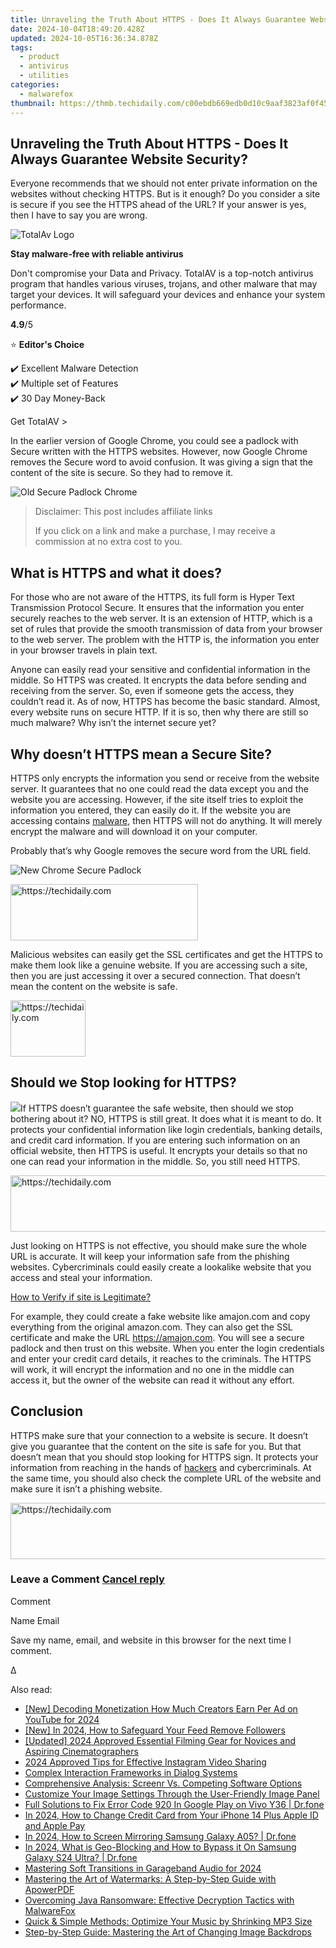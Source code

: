 ```yaml
---
title: Unraveling the Truth About HTTPS - Does It Always Guarantee Website Security?
date: 2024-10-04T18:49:20.428Z
updated: 2024-10-05T16:36:34.878Z
tags:
  - product
  - antivirus
  - utilities
categories:
  - malwarefox
thumbnail: https://thmb.techidaily.com/c00ebdb669edb0d10c9aaf3823af0f453bdf1555c8f28ccacb5f514402daa7b4.png
---
```


## Unraveling the Truth About HTTPS - Does It Always Guarantee Website Security?

Everyone recommends that we should not enter private information on the websites without checking HTTPS. But is it enough? Do you consider a site is secure if you see the HTTPS ahead of the URL? If your answer is yes, then I have to say you are wrong.

![TotalAv Logo](https://www.malwarefox.com/wp-content/uploads/2024/02/totalav-svg.webp "totalav-svg")

**Stay malware-free with reliable antivirus**

Don't compromise your Data and Privacy. TotalAV is a top-notch antivirus program that handles various viruses, trojans, and other malware that may target your devices. It will safeguard your devices and enhance your system performance.

**4.9**/5

⭐ **Editor's Choice**

✔️ Excellent Malware Detection  
✔️ Multiple set of Features  
✔️ 30 Day Money-Back

[](https://tools.techidaily.com/malwarefox/products/) Get TotalAV > 

In the earlier version of Google Chrome, you could see a padlock with Secure written with the HTTPS websites. However, now Google Chrome removes the Secure word to avoid confusion. It was giving a sign that the content of the site is secure. So they had to remove it.

![Old Secure Padlock Chrome](https://www.malwarefox.com/wp-content/uploads/2019/01/Old-Secure-Padlock-Chrome.jpg)

>  Disclaimer: This post includes affiliate links
>
>  If you click on a link and make a purchase, I may receive a commission at no extra cost to you.
>

## What is HTTPS and what it does?

For those who are not aware of the HTTPS, its full form is Hyper Text Transmission Protocol Secure. It ensures that the information you enter securely reaches to the web server. It is an extension of HTTP, which is a set of rules that provide the smooth transmission of data from your browser to the web server. The problem with the HTTP is, the information you enter in your browser travels in plain text.

Anyone can easily read your sensitive and confidential information in the middle. So HTTPS was created. It encrypts the data before sending and receiving from the server. So, even if someone gets the access, they couldn’t read it. As of now, HTTPS has become the basic standard. Almost, every website runs on secure HTTP. If it is so, then why there are still so much malware? Why isn’t the internet secure yet?

## Why doesn’t HTTPS mean a Secure Site?

HTTPS only encrypts the information you send or receive from the website server. It guarantees that no one could read the data except you and the website you are accessing. However, if the site itself tries to exploit the information you entered, they can easily do it. If the website you are accessing contains [malware](https://tools.techidaily.com/malwarefox/products/), then HTTPS will not do anything. It will merely encrypt the malware and will download it on your computer.

Probably that’s why Google removes the secure word from the URL field.

![New Chrome Secure Padlock](https://www.malwarefox.com/wp-content/uploads/2019/01/New-Chrome-Secure-Padlock.jpg)

<!-- affiliate ads begin -->
<a href="https://aligracehair.sjv.io/c/5597632/2012429/19272" target="_top" id="2012429">
  <img src="//a.impactradius-go.com/display-ad/19272-2012429" border="0" alt="https://techidaily.com" width="300" height="90"/>
</a>
<img height="0" width="0" src="https://aligracehair.sjv.io/i/5597632/2012429/19272" style="position:absolute;visibility:hidden;" border="0" />
<!-- affiliate ads end -->

Malicious websites can easily get the SSL certificates and get the HTTPS to make them look like a genuine website. If you are accessing such a site, then you are just accessing it over a secured connection. That doesn’t mean the content on the website is safe.

<!-- affiliate ads begin -->
<a href="https://aligracehair.sjv.io/c/5597632/2135350/19272" target="_top" id="2135350">
  <img src="//a.impactradius-go.com/display-ad/19272-2135350" border="0" alt="https://techidaily.com" width="120" height="90"/>
</a>
<img height="0" width="0" src="https://aligracehair.sjv.io/i/5597632/2135350/19272" style="position:absolute;visibility:hidden;" border="0" />
<!-- affiliate ads end -->

## Should we Stop looking for HTTPS?

![](https://www.malwarefox.com/wp-content/uploads/2019/01/https-1.png)If HTTPS doesn’t guarantee the safe website, then should we stop bothering about it? NO, HTTPS is still great. It does what it is meant to do. It protects your confidential information like login credentials, banking details, and credit card information. If you are entering such information on an official website, then HTTPS is useful. It encrypts your details so that no one can read your information in the middle. So, you still need HTTPS.

<!-- affiliate ads begin -->
<a href="https://appsumo.8odi.net/c/5597632/2137380/7443" target="_top" id="2137380">
  <img src="//a.impactradius-go.com/display-ad/7443-2137380" border="0" alt="https://techidaily.com" width="728" height="90"/>
</a>
<img height="0" width="0" src="https://appsumo.8odi.net/i/5597632/2137380/7443" style="position:absolute;visibility:hidden;" border="0" />
<!-- affiliate ads end -->

Just looking on HTTPS is not effective, you should make sure the whole URL is accurate. It will keep your information safe from the phishing websites. Cybercriminals could easily create a lookalike website that you access and steal your information.

[How to Verify if site is Legitimate?](https://tools.techidaily.com/malwarefox/products/)

For example, they could create a fake website like amajon.com and copy everything from the original amazon.com. They can also get the SSL certificate and make the URL https://amajon.com. You will see a secure padlock and then trust on this website. When you enter the login credentials and enter your credit card details, it reaches to the criminals. The HTTPS will work, it will encrypt the information and no one in the middle can access it, but the owner of the website can read it without any effort.

## Conclusion

HTTPS make sure that your connection to a website is secure. It doesn’t give you guarantee that the content on the site is safe for you. But that doesn’t mean that you should stop looking for HTTPS sign. It protects your information from reaching in the hands of [hackers](https://tools.techidaily.com/malwarefox/products/) and cybercriminals. At the same time, you should also check the complete URL of the website and make sure it isn’t a phishing website.

<!-- affiliate ads begin -->
<a href="https://review-au.sjv.io/c/5597632/2135315/14409" target="_top" id="2135315">
  <img src="//a.impactradius-go.com/display-ad/14409-2135315" border="0" alt="https://techidaily.com" width="728" height="90"/>
</a>
<img height="0" width="0" src="https://review-au.sjv.io/i/5597632/2135315/14409" style="position:absolute;visibility:hidden;" border="0" />
<!-- affiliate ads end -->

### Leave a Comment [Cancel reply](https://tools.techidaily.com/malwarefox/products/)

Comment

Name Email 

Save my name, email, and website in this browser for the next time I comment.

Δ

<ins class="adsbygoogle"
     style="display:block"
     data-ad-format="autorelaxed"
     data-ad-client="ca-pub-7571918770474297"
     data-ad-slot="1223367746"></ins>

<ins class="adsbygoogle"
     style="display:block"
     data-ad-client="ca-pub-7571918770474297"
     data-ad-slot="8358498916"
     data-ad-format="auto"
     data-full-width-responsive="true"></ins>

<span class="atpl-alsoreadstyle">Also read:</span>
<div><ul>
<li><a href="https://facebook-video-share.techidaily.com/new-decoding-monetization-how-much-creators-earn-per-ad-on-youtube-for-2024/"><u>[New] Decoding Monetization How Much Creators Earn Per Ad on YouTube for 2024</u></a></li>
<li><a href="https://instagram-videos.techidaily.com/new-in-2024-how-to-safeguard-your-feed-remove-followers/"><u>[New] In 2024, How to Safeguard Your Feed Remove Followers</u></a></li>
<li><a href="https://fox-info.techidaily.com/updated-2024-approved-essential-filming-gear-for-novices-and-aspiring-cinematographers/"><u>[Updated] 2024 Approved Essential Filming Gear for Novices and Aspiring Cinematographers</u></a></li>
<li><a href="https://facebook-video-recording.techidaily.com/2024-approved-tips-for-effective-instagram-video-sharing/"><u>2024 Approved Tips for Effective Instagram Video Sharing</u></a></li>
<li><a href="https://fox-making.techidaily.com/complex-interaction-frameworks-in-dialog-systems/"><u>Complex Interaction Frameworks in Dialog Systems</u></a></li>
<li><a href="https://fox-making.techidaily.com/comprehensive-analysis-screenr-vs-competing-software-options/"><u>Comprehensive Analysis: Screenr Vs. Competing Software Options</u></a></li>
<li><a href="https://fox-making.techidaily.com/customize-your-image-settings-through-the-user-friendly-image-panel/"><u>Customize Your Image Settings Through the User-Friendly Image Panel</u></a></li>
<li><a href="https://howto.techidaily.com/full-solutions-to-fix-error-code-920-in-google-play-on-vivo-y36-drfone-by-drfone-fix-android-problems-fix-android-problems/"><u>Full Solutions to Fix Error Code 920 In Google Play on Vivo Y36 | Dr.fone</u></a></li>
<li><a href="https://apple-account.techidaily.com/in-2024-how-to-change-credit-card-from-your-iphone-14-plus-apple-id-and-apple-pay-by-drfone-ios/"><u>In 2024, How to Change Credit Card from Your iPhone 14 Plus Apple ID and Apple Pay</u></a></li>
<li><a href="https://screen-mirror.techidaily.com/in-2024-how-to-screen-mirroring-samsung-galaxy-a05-drfone-by-drfone-android/"><u>In 2024, How to Screen Mirroring Samsung Galaxy A05? | Dr.fone</u></a></li>
<li><a href="https://phone-solutions.techidaily.com/in-2024-what-is-geo-blocking-and-how-to-bypass-it-on-samsung-galaxy-s24-ultra-drfone-by-drfone-virtual-android/"><u>In 2024, What is Geo-Blocking and How to Bypass it On Samsung Galaxy S24 Ultra? | Dr.fone</u></a></li>
<li><a href="https://extra-approaches.techidaily.com/mastering-soft-transitions-in-garageband-audio-for-2024/"><u>Mastering Soft Transitions in Garageband Audio for 2024</u></a></li>
<li><a href="https://fox-making.techidaily.com/mastering-the-art-of-watermarks-a-step-by-step-guide-with-apowerpdf/"><u>Mastering the Art of Watermarks: A Step-by-Step Guide with ApowerPDF</u></a></li>
<li><a href="https://fox-making.techidaily.com/overcoming-java-ransomware-effective-decryption-tactics-with-malwarefox/"><u>Overcoming Java Ransomware: Effective Decryption Tactics with MalwareFox</u></a></li>
<li><a href="https://fox-making.techidaily.com/quick-and-simple-methods-optimize-your-music-by-shrinking-mp3-size/"><u>Quick & Simple Methods: Optimize Your Music by Shrinking MP3 Size</u></a></li>
<li><a href="https://fox-making.techidaily.com/step-by-step-guide-mastering-the-art-of-changing-image-backdrops/"><u>Step-by-Step Guide: Mastering the Art of Changing Image Backdrops</u></a></li>
</ul></div>

